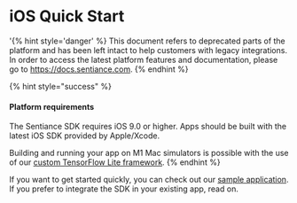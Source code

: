 # iOS Quick Start

'{% hint style='danger' %} This document refers to deprecated parts of the platform and has been left intact to help customers with legacy integrations. In order to access the latest platform features and documentation, please go to https://docs.sentiance.com. {% endhint %}

{% hint style="success" %}
#### Platform requirements

The Sentiance SDK requires iOS 9.0 or higher. Apps should be built with the latest iOS SDK provided by Apple/Xcode.

Building and running your app on M1 Mac simulators is possible with the use of our [custom TensorFlow Lite framework](../../appendix/ios/m1-simulator-support.md).
{% endhint %}

If you want to get started quickly, you can check out our [sample application](https://github.com/sentiance/sample-apps-ios). If you prefer to integrate the SDK in your existing app, read on.
